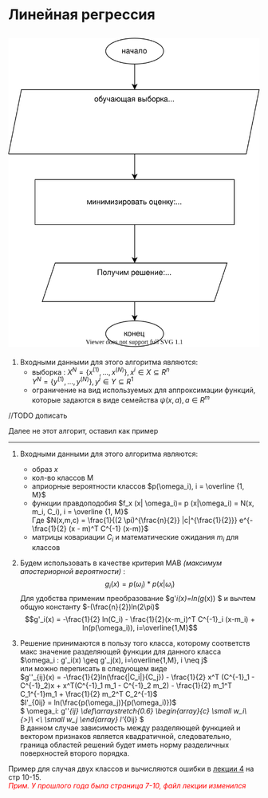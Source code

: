 # Линейная регрессия

## ![scheme](линейная%20регрессия.svg)

1) Входными данными для этого алгоритма являются:
   + выборка : $X^{N} = \{x^{(1)}, ... , x^{(N)} \}, x^i \in X \subseteq R^n$  
      $Y^{N} = \{y^{(1)}, ... , y^{(N)} \}, y^i \in Y \subseteq R^1$
   + ограничение на вид используемых для аппроксимации функций, которые задаются в виде семейства $\psi(x,a), a\in R^m$

//TODO дописать

Далее не этот алгорит, оставил как пример
____________________________________________________________
1) Входными данными для этого алгоритма являются:

   + образ $x$
   + кол-во классов M
   + априорные вероятности классов $p(\omega_i), i = \overline {1, M}$
   + функции правдоподобия  $f_x (x| \omega_i)= p (x|\omega_i) = N(x, m_i, C_i), i = \overline {1, M}$  
   Где $N(x,m,c) = \frac{1}{(2 \pi)^{\frac{n}{2}} |c|^{\frac{1}{2}}} e^{-\frac{1}{2} (x - m)^T C^{-1} (x-m)}$  
   + матрицы ковариации $C_i$ и математические ожидания $m_i$ для классов

2) Будем использовать в качестве критерия MAB <em>(максимум апостериорной вероятности)</em> :
   $$g_i(x)=p(\omega_i) * p(x|\omega_i)$$ 
   Для удобства применим преобразование $g'_i(x)=ln(g_(x))
   $
   и вычтем общую константу $-(\frac{n}{2})ln(2\pi)$  
   $$g'_i(x) = -\frac{1}{2} ln(C_i) - \frac{1}{2}(x-m_i)^T C^{-1}_i (x-m_i) + ln(p(\omega_i)), i=\overline{1,M}$$
3) Решение принимаются в пользу того класса, которому соответств макс значение разделяющей функции для данного класса  
   $\omega_i : g'_i(x) \geq g'_j(x), i=\overline{1,M}, i \neq j$  
или можно переписать в следующем виде  
   $g''_{ij}(x) = -\frac{1}{2}ln(\frac{|C_i|}{C_j}) - \frac{1}{2} x^T (C^{-1}_1 - C^{-1}_2)x + x^T(C^{-1}_1 m_1 - C^{-1}_2 m_2) - \frac{1}{2} m_1^T C_1^{-1}m_1 + \frac{1}{2} m_2^T C_2^{-1}$  
   $l'_{0ij} = ln(\frac{p(\omega_j)}{p(\omega_i)})$  
   $
   \omega_i:
   g''_{ij}
   \def\arraystretch{0.6}
   \begin{array}{c}
   \small w_i\\
   {>}\\
   <\\
   \small w_j
   \end{array}
   l'_{0ij}
   $  
   В данном случае зависимость между разделяющей функцией и вектором признаков является квадратичной, следовательно, граница областей решений будет иметь норму разделичных поверхностей второго порядка.  
  
Пример для случая двух классов и вычисляются ошибки в [лекции 4](../лекции%20с%20мудла/v4.pdf) на стр 10-15.  
<font color="red"><em>Прим. У прошлого года была страница 7-10, файл лекции изменился<em></font>
